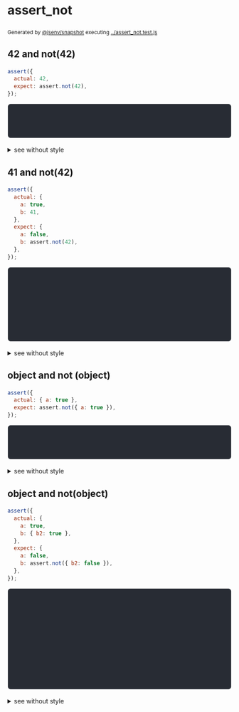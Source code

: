 # assert_not

<sub>
  Generated by <a href="https://github.com/jsenv/core/tree/main/packages/independent/snapshot">@jsenv/snapshot</a> executing <a href="../assert_not.test.js">../assert_not.test.js</a>
</sub>

## 42 and not(42)

```js
assert({
  actual: 42,
  expect: assert.not(42),
});
```

![img](42_and_not(42)/throw.svg)

<details>
  <summary>see without style</summary>

```console
AssertionError: actual and expect are different

actual: 42
expect: assert.not(42)
```

</details>


## 41 and not(42)

```js
assert({
  actual: {
    a: true,
    b: 41,
  },
  expect: {
    a: false,
    b: assert.not(42),
  },
});
```

![img](41_and_not(42)/throw.svg)

<details>
  <summary>see without style</summary>

```console
AssertionError: actual and expect are different

actual: {
  a: true,
  b: 41,
}
expect: {
  a: false,
  b: assert.not(42),
}
```

</details>


## object and not (object)

```js
assert({
  actual: { a: true },
  expect: assert.not({ a: true }),
});
```

![img](object_and_not_(object)/throw.svg)

<details>
  <summary>see without style</summary>

```console
AssertionError: actual and expect are different

actual: { a: true }
expect: assert.not({ a: true })
```

</details>


## object and not(object)

```js
assert({
  actual: {
    a: true,
    b: { b2: true },
  },
  expect: {
    a: false,
    b: assert.not({ b2: false }),
  },
});
```

![img](object_and_not(object)/throw.svg)

<details>
  <summary>see without style</summary>

```console
AssertionError: actual and expect are different

actual: {
  a: true,
  b: {
    b2: true,
  },
}
expect: {
  a: false,
  b: assert.not({
    b2: false,
  }),
}
```

</details>
